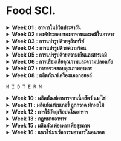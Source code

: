 # Food SCI.

<details>
<summary><b>Week 01 : อาหารในชีวิตประจำวัน</b></summary>

`เนื้อหา` [link](https://github.com/TKishioru/KMITL/blob/main/Year2022_2/90104007%20FOOD%20SCIENCE%20IN%20DAILY%20LIFE/slide/00%20Intro.pdf)

<b>History</b>
``` 
  มนุษย์  --> รู้จักอาหารเมื่อใช้ไฟ + ใช้อุปกรณ์ เพราะว่าหลังๆ เริ่มล่าสัตว์ -> กินไม่หมด (ภายหลัง! รวมกลุ่มเพื่อเลี้ยงสัตว์)
        --> รสชาติที่ชอบ
            1. หวาน : ในอดีตหายาก! หาจากน้ำผึ้ง (ได้จากผึ้ง) & ผลไม้ (รู้จากที่สัตว์กิน)
            2. มัน : หาจากสัตว์ (มีน้อย)
```
```
แนวข้อสอบ by ผ้าไหม
```
</details>

<details>
<summary><b>Week 02 : องค์ประกอบของอาหารและเคมีในอาหาร</b></summary>

`เนื้อหา` [link]()
  
```
แนวข้อสอบ by ผ้าไหม
```
</details>

<details>
<summary><b>Week 03 : การแปรรูปด้วยจุลินทรีย์</b></summary>

`เนื้อหา` [link]()
  
```
แนวข้อสอบ by ผ้าไหม
```
</details>

<details>
<summary><b>Week 04 : การแปรรูปด้วยความร้อน</b></summary>

`เนื้อหา` [link]()
  
```
แนวข้อสอบ by ผ้าไหม
```
</details>

<details>
<summary><b>Week 05 : การแปรรูปด้วยความเย็นและสารเคมี</b></summary>

`เนื้อหา` [link]()
  
```
แนวข้อสอบ by ผ้าไหม
```
</details>

<details>
<summary><b>Week 06 : การเสื่อมเสียคุณภาพและความปลอดภัย</b></summary>

`เนื้อหา` [link]()
  
```
แนวข้อสอบ by ผ้าไหม
```
</details>

<details>
<summary><b>Week 07 : การตรวจสอบคุณภาพอาหาร</b></summary>

`เนื้อหา` [link]()
  
```
แนวข้อสอบ by ผ้าไหม
```
</details>

<details>
<summary><b>Week 08 : ผลิตภัณฑ์เครื่องแอลกอฮอล์</b></summary>

`เนื้อหา` [link]()
  
```
แนวข้อสอบ by ผ้าไหม
```
</details>

```
M I D T E R M
```
<details>
<summary><b>Week 10 : ผลิตภัณฑ์อาหารจากเนื้อสัตว์ นม ไข่</b></summary>

`เนื้อหา` [link]()
  
```
แนวข้อสอบ by ผ้าไหม
```
</details>

<details>
<summary><b>Week 11 : ผลิตภัณฑ์เบเกอรี่ ลูกกวาด ผักผลไม้</b></summary>

`เนื้อหา` [link]()
  
```
แนวข้อสอบ by ผ้าไหม
```
</details>

<details>
<summary><b>Week 12 : การใช้วัตถุเจือปนในอาหาร</b></summary>

`เนื้อหา` [link]()
  
```
แนวข้อสอบ by ผ้าไหม
```
</details>

<details>
<summary><b>Week 13 : กฎหมายอาหาร</b></summary>

`เนื้อหา` [link]()
  
```
แนวข้อสอบ by ผ้าไหม
```
</details>

<details>
<summary><b>Week 15 : ผลิตภัณฑ์อาหารเพื่อสุขภาพ</b></summary>

`เนื้อหา` [link]()
  
```
แนวข้อสอบ by ผ้าไหม
```
</details>

<details>
<summary><b>Week 16 : แนวโน้มนวัตกรรมอาหารในอนาคต</b></summary>

`เนื้อหา` [link]()
  
```
แนวข้อสอบ by ผ้าไหม
```
</details>
